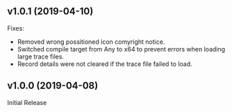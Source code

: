 ﻿v1.0.1 (2019-04-10)
---
Fixes:
- Removed wrong possitioned icon comyright notice.
- Switched compile target from Any to x64 to prevent errors when loading large trace files.
- Record details were not cleared if the trace file failed to load.

v1.0.0 (2019-04-08)
---
Initial Release